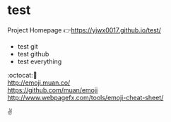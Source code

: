 # test

Project Homepage :point_right:https://yjwx0017.github.io/test/

- test git
- test github
- test everything

:octocat::tangerine:<br />
http://emoji.muan.co/<br />
https://github.com/muan/emoji<br />
http://www.webpagefx.com/tools/emoji-cheat-sheet/

:v:
